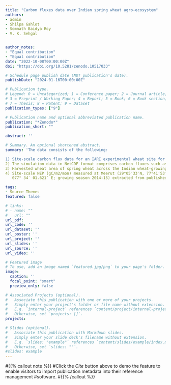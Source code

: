 ```yaml
---
title: "Carbon fluxes data over Indian spring wheat agro-ecosystem"
authors:
- admin
- Shilpa Gahlot
- Somnath Baidya Roy
- V. K. Sehgal


author_notes:
- "Equal contribution"
- "Equal contribution"
date: "2022-10-08T00:00:00Z"
doi: "https://doi.org/10.5281/zenodo.10517033"

# Schedule page publish date (NOT publication's date).
publishDate: "2024-01-16T00:00:00Z"

# Publication type.
# Legend: 0 = Uncategorized; 1 = Conference paper; 2 = Journal article;
# 3 = Preprint / Working Paper; 4 = Report; 5 = Book; 6 = Book section;
# 7 = Thesis; 8 = Patent; 9 = Dataset
publication_types: ["9"]

# Publication name and optional abbreviated publication name.
publication: "*Zenodo*"
publication_short: ""

abstract: ''

# Summary. An optional shortened abstract.
summary: 'The data consists of the following:

1) Site-scale carbon flux data for an IARI experimental wheat site for the growing season 2013–2014 in New Delhi (28°40' N, 77°12' E).
2) The simulation data in NetCDF format comprises carbon fluxes such as GPP, NPP, Ra, Rh, and NEE.
3) Harvested wheat area of spring wheat across the Indian wheat-growing regions.
4) Site-scale NEP (gC/m2/mon) measured at Meerut (29°05′33″N, 77°41′53″E; growing season 2009-2010) and Saharanpur (29° 52′ 19.139″ N and   
   077° 34′ 01.621″ E; growing season 2014-15) extracted from published work (Patel et al., 2011; Patel et al., 2021, respectively)'

tags:
- Source Themes
featured: false

# links:
# - name: ""
#   url: ""
url_pdf: 
url_code: ''
url_dataset: ''
url_poster: ''
url_project: ''
url_slides: ''
url_source: ''
url_video: ''

# Featured image
# To use, add an image named `featured.jpg/png` to your page's folder. 
image:
  caption: ''
  focal_point: "smart"
  preview_only: false

# Associated Projects (optional).
#   Associate this publication with one or more of your projects.
#   Simply enter your project's folder or file name without extension.
#   E.g. `internal-project` references `content/project/internal-project/index.md`.
#   Otherwise, set `projects: []`.
projects:

# Slides (optional).
#   Associate this publication with Markdown slides.
#   Simply enter your slide deck's filename without extension.
#   E.g. `slides: "example"` references `content/slides/example/index.md`.
#   Otherwise, set `slides: ""`.
#slides: example
---
```


#{{% callout note %}}
#Click the *Cite* button above to demo the feature to enable visitors to import publication metadata into their reference management #software.
#{{% /callout %}}
